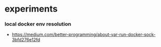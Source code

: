 # experiments

### local docker env resolution
* https://medium.com/better-programming/about-var-run-docker-sock-3bfd276e12fd
